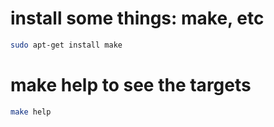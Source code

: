 
# install some things: make, etc
```sh
sudo apt-get install make
```

# make help to see the targets
```sh
make help
```
